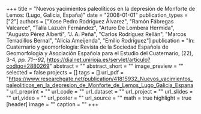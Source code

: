 +++
title = "Nuevos yacimientos paleolíticos en la depresión de Monforte de Lemos: (Lugo, Galicia, España)"
date = "2008-01-01"
publication_types = ["2"]
authors = ["Xose Pedro Rodríguez Álvarez", "Ramón Fábregas Valcarce", "Talía Lazuén Fernández", "Arturo De Lombera Hermida", "Augusto Pérez Alberti", "J. A. Peña", "Carlos Rodríguez Rellán", "Marcos Terradillos Bernal", "Alicia Ameijenda", "Emilio Rodríguez"]
publication = "In: Cuaternario y geomorfología: Revista de la Sociedad Española de Geomorfología y Asociación Española para el Estudio del Cuaternario, (22), 3-4, _pp. 71--92_, https://dialnet.unirioja.es/servlet/articulo?codigo=2880269"
abstract = ""
abstract_short = ""
image_preview = ""
selected = false
projects = []
tags = []
url_pdf = "https://www.researchgate.net/publication/41815932_Nuevos_yacimientos_paleoliticos_en_la_depresion_de_Monforte_de_Lemos_Lugo_Galicia_Espana"
url_preprint = ""
url_code = ""
url_dataset = ""
url_project = ""
url_slides = ""
url_video = ""
url_poster = ""
url_source = ""
math = true
highlight = true
[header]
image = ""
caption = ""
+++
